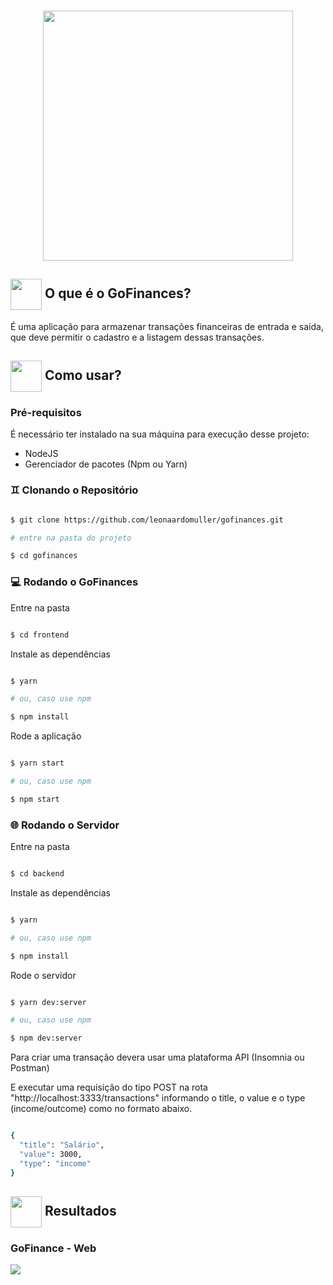 
<h3 align="center">
  <img src="https://user-images.githubusercontent.com/60147880/142212159-e240e28e-a2cc-45d9-b4d9-e646fe256c37.png" marginTop="100px" width="400px"/>
</h3> 
<h2> <img src= "https://img.icons8.com/plasticine/2x/rocket.png" width="50px" height="50px" align="center"/> O que é o GoFinances?</h2>

<p>É uma aplicação para armazenar transações financeiras de entrada e saída, que deve permitir o cadastro e a listagem dessas transações.</p>

<h2> <img src="https://i.dlpng.com/static/png/6577858_preview.png" width="50px" align="center"/> Como usar?</h2>

### Pré-requisitos

É necessário ter instalado na sua máquina para execução desse projeto:
- NodeJS
- Gerenciador de pacotes (Npm ou Yarn)

### ♊ Clonando o Repositório

```bash

$ git clone https://github.com/leonaardomuller/gofinances.git

# entre na pasta do projeto

$ cd gofinances

```
### 💻 Rodando o GoFinances

Entre na pasta

```bash

$ cd frontend

```
Instale as dependências

```bash

$ yarn

# ou, caso use npm

$ npm install

```

Rode a aplicação

```bash

$ yarn start

# ou, caso use npm

$ npm start

```

### 🌐 Rodando o Servidor

Entre na pasta

```bash

$ cd backend

```
Instale as dependências

```bash

$ yarn

# ou, caso use npm

$ npm install

```

Rode o servidor

```bash

$ yarn dev:server

# ou, caso use npm

$ npm dev:server

```
<p>Para criar uma transação devera usar uma plataforma API (Insomnia ou Postman) </p>
<p>E executar uma requisição do tipo POST na rota "http://localhost:3333/transactions" informando o title, o value e o type (income/outcome) como no formato abaixo.</p>

```bash

{
  "title": "Salário",
  "value": 3000,
  "type": "income"
}

```

 <h2><img src="https://static.thenounproject.com/png/25759-200.png"width="50px" height="50px" align="center"/> Resultados</h2>

 <h3> GoFinance - Web</h3>
<img src ="https://user-images.githubusercontent.com/60147880/142217942-03c79ef4-3be6-4897-806f-ac797b7a000c.PNG"/>


